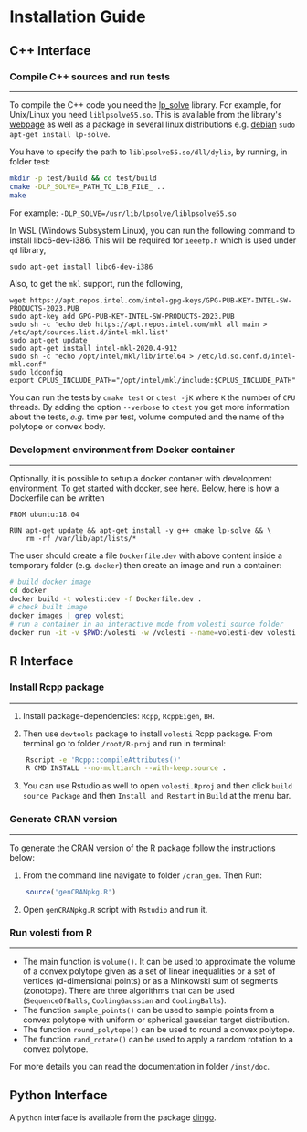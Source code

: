 Installation Guide
==================

## C++ Interface

### Compile C++ sources and run tests
---

To compile the C++ code you need the [lp_solve](http://lpsolve.sourceforge.net/5.5/) library. For example, for Unix/Linux you need `liblpsolve55.so`. This is available from the library's [webpage](http://lpsolve.sourceforge.net/5.5/) as well as a package in several linux distributions e.g. [debian](https://packages.debian.org/stretch/liblpsolve55-dev) `sudo apt-get install lp-solve`.

You have to specify the path to `liblpsolve55.so/dll/dylib`, by running, in folder test:

```bash
mkdir -p test/build && cd test/build
cmake -DLP_SOLVE=_PATH_TO_LIB_FILE_ ..
make
```
For example:  `-DLP_SOLVE=/usr/lib/lpsolve/liblpsolve55.so`

In WSL (Windows Subsystem Linux), you can run the following command to install libc6-dev-i386. This will be required for `ieeefp.h` which is used under `qd` library,

    sudo apt-get install libc6-dev-i386

Also, to get the `mkl` support, run the following,

    wget https://apt.repos.intel.com/intel-gpg-keys/GPG-PUB-KEY-INTEL-SW-PRODUCTS-2023.PUB
    sudo apt-key add GPG-PUB-KEY-INTEL-SW-PRODUCTS-2023.PUB
    sudo sh -c 'echo deb https://apt.repos.intel.com/mkl all main > /etc/apt/sources.list.d/intel-mkl.list'
    sudo apt-get update
    sudo apt-get install intel-mkl-2020.4-912
    sudo sh -c "echo /opt/intel/mkl/lib/intel64 > /etc/ld.so.conf.d/intel-mkl.conf"
    sudo ldconfig
    export CPLUS_INCLUDE_PATH="/opt/intel/mkl/include:$CPLUS_INCLUDE_PATH"

You can run the tests by `cmake test` or `ctest -jK` where `K` the number of `CPU` threads. By adding the option `--verbose` to `ctest` you get more information about the tests, *e.g.* time per test, volume computed and the name of the polytope or convex body.

### Development environment from Docker container
---
Optionally, it is possible to setup a docker contaner with development environment. To get started with docker, see
[here](https://docs.docker.com/get-started/). Below, here is how a Dockerfile can be written
```
FROM ubuntu:18.04

RUN apt-get update && apt-get install -y g++ cmake lp-solve && \
    rm -rf /var/lib/apt/lists/*
```

The user should create a file `Dockerfile.dev` with above content inside a temporary folder (e.g. `docker`) then create an image and run a container:

```bash
# build docker image
cd docker
docker build -t volesti:dev -f Dockerfile.dev .
# check built image
docker images | grep volesti
# run a container in an interactive mode from volesti source folder
docker run -it -v $PWD:/volesti -w /volesti --name=volesti-dev volesti:dev /bin/bash
```

## R Interface

### Install Rcpp package
---

1. Install package-dependencies: ``Rcpp``, ``RcppEigen``, ``BH``.

2. Then use ``devtools`` package to install ``volesti`` Rcpp package. From terminal go to folder ``/root/R-proj`` and run in terminal:

```bash
    Rscript -e 'Rcpp::compileAttributes()'
    R CMD INSTALL --no-multiarch --with-keep.source .
```

3. You can use Rstudio as well to open ``volesti.Rproj`` and then click `build source Package` and then `Install and Restart` in `Build` at the menu bar.

### Generate CRAN version
---

To generate the CRAN version of the R package follow the instructions below:

1. From the command line navigate to folder ``/cran_gen``. Then Run:

```r
    source('genCRANpkg.R')
```

2. Open ``genCRANpkg.R`` script with `Rstudio` and run it.

### Run volesti from R
---

* The main function is ``volume()``. It can be used to approximate the volume of a convex polytope given as a set of linear inequalities or a set of vertices (d-dimensional points) or as a Minkowski sum of segments (zonotope). There are three algorithms that can be used (``SequenceOfBalls``, ``CoolingGaussian`` and ``CoolingBalls``).
* The function ``sample_points()`` can be used to sample points from a convex polytope with uniform or spherical gaussian target distribution.
* The function ``round_polytope()`` can be used to round a convex polytope.
* The function ``rand_rotate()`` can be used to apply a random rotation to a convex polytope.

For more details you can read the documentation in folder ``/inst/doc``.


## Python Interface

A ``python`` interface is available from the package [dingo](https://github.com/GeomScale/dingo).


